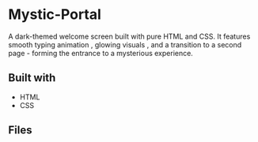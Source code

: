 # Mystic-Portal
A dark-themed welcome screen built with pure HTML and CSS.
It features smooth typing animation , glowing visuals ,  and a transition to a second page - forming the entrance to a mysterious experience.

## Built with
- HTML
- CSS

## Files
